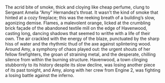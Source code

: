 The acrid bite of smoke, thick and cloying like cheap perfume, clung to Sergeant Amelia “Amy” Hernandez’s throat.  It wasn’t the kind of smoke that hinted at a cozy fireplace; this was the reeking breath of a building’s slow, agonizing demise.  Flames, a malevolent orange, licked at the crumbling brick façade of the abandoned textile mill on the edge of Havenwood, casting long, dancing shadows that seemed to writhe with a life of their own. The air crackled with the energy of the blaze, punctuated by the sharp hiss of water and the rhythmic thud of the axe against splintering wood.  Around Amy, a symphony of chaos played out: the urgent shouts of her fellow firefighters, the groan of straining metal, and the desperate, chilling silence from within the burning structure.  Havenwood, a town clinging stubbornly to its history despite its slow decline, was losing another piece of its past tonight, and Amy, along with her crew from Engine 2, was fighting a losing battle against the inferno.
